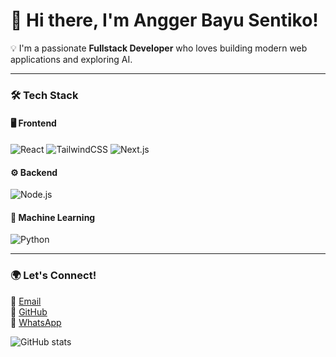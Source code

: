 # 👋 Hi there, I'm Angger Bayu Sentiko!

💡 I'm a passionate **Fullstack Developer** who loves building modern web applications and exploring AI.

---

### 🛠 Tech Stack

#### 🖥️ Frontend
![React](https://img.shields.io/badge/React-20232A?style=for-the-badge&logo=react&logoColor=61DAFB)
![TailwindCSS](https://img.shields.io/badge/TailwindCSS-38B2AC?style=for-the-badge&logo=tailwind-css&logoColor=white)
![Next.js](https://img.shields.io/badge/Next.js-000000?style=for-the-badge&logo=nextdotjs&logoColor=white)

#### ⚙️ Backend
![Node.js](https://img.shields.io/badge/Node.js-43853D?style=for-the-badge&logo=node-dot-js&logoColor=white)


#### 🤖 Machine Learning
![Python](https://img.shields.io/badge/Python-3776AB?style=for-the-badge&logo=python&logoColor=white)


---

### 🌍 Let's Connect!
📧 [Email](mailto:anggerbayusentiko@gmail.com)  
🐙 [GitHub](https://github.com/ikoiii)  
💬 [WhatsApp](https://api.whatsapp.com/send?phone=6285783471443)


![GitHub stats](https://github-readme-stats.vercel.app/api?username=ikoiii&show_icons=true&theme=tokyonight)

